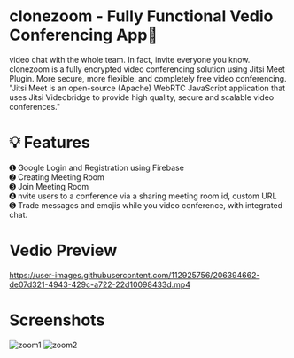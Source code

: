 # clonezoom - Fully Functional Vedio Conferencing App🎥

video chat with the whole team. In fact, invite everyone you know. clonezoom is a fully encrypted video conferencing solution using Jitsi Meet Plugin. More secure, more flexible, and completely free video conferencing.
"Jitsi Meet is an open-source (Apache) WebRTC JavaScript application that uses Jitsi Videobridge to provide high quality, secure and scalable video conferences."
# 💡 Features
➊ Google Login and Registration using Firebase\
➋ Creating Meeting Room\
➌ Join Meeting Room\
➍ nvite users to a conference via a sharing meeting room id, custom URL\
➎ Trade messages and emojis while you video conference, with integrated chat.
# Vedio Preview
https://user-images.githubusercontent.com/112925756/206394662-de07d321-4943-429c-a722-22d10098433d.mp4
# Screenshots
![zoom1](https://user-images.githubusercontent.com/112925756/204835744-d4e5afe8-8546-465a-8e13-9f8ed869cfdf.jpg)
![zoom2](https://user-images.githubusercontent.com/112925756/204836030-3c1f14ee-594d-4673-bf60-97b507d5d887.jpg)
